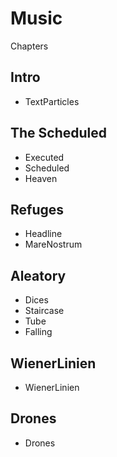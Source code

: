 # Music

Chapters

## Intro
* TextParticles

## The Scheduled
* Executed
* Scheduled
* Heaven
## Refuges
* Headline
* MareNostrum
## Aleatory
* Dices
* Staircase
* Tube
* Falling
## WienerLinien
* WienerLinien
## Drones
* Drones
